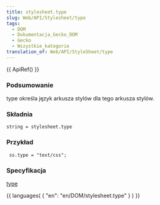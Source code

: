 ```yaml
---
title: stylesheet.type
slug: Web/API/Stylesheet/type
tags:
  - DOM
  - Dokumentacja_Gecko_DOM
  - Gecko
  - Wszystkie_kategorie
translation_of: Web/API/StyleSheet/type
---
```

{{ ApiRef() }}

### Podsumowanie

type określa język arkusza stylów dla tego arkusza stylów.

### Składnia

    string = stylesheet.type

### Przykład

     ss.type = "text/css";

### Specyfikacja

[type](http://www.w3.org/TR/2000/REC-DOM-Level-2-Style-20001113/stylesheets.html#StyleSheets-StyleSheet-type)

{{ languages( { "en": "en/DOM/stylesheet.type" } ) }}
